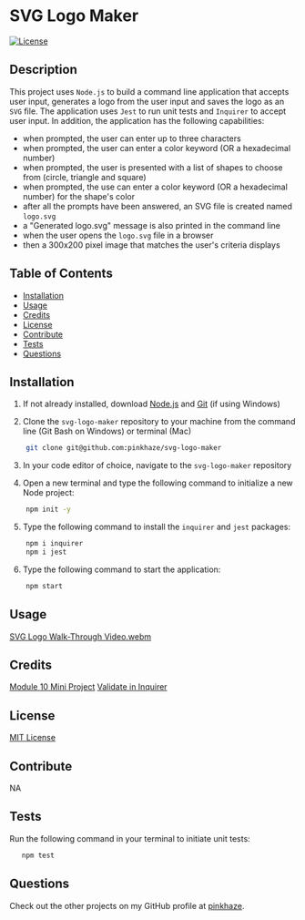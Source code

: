 # SVG Logo Maker

  [![License](https://img.shields.io/badge/License-MIT-orange.svg)](https://choosealicense.com/licenses/mit/)

  ## Description

  This project uses `Node.js` to build a command line application that accepts user input, generates a logo from the user input and saves the logo as an `SVG` file. The application uses `Jest` to run unit tests and `Inquirer` to accept user input. In addition, the application has the following capabilities:


 * when prompted, the user can enter up to three characters
 * when prompted, the user can enter a color keyword (OR a hexadecimal number)
 * when prompted, the user is presented with a list of shapes to choose from (circle, triangle and square)
 * when prompted, the use can enter a color keyword (OR a hexadecimal number) for the shape's color
 * after all the prompts have been answered, an SVG file is created named `logo.svg`
 * a "Generated logo.svg" message is also printed in the command line
 * when the user opens the `logo.svg` file in a browser
 * then a 300x200 pixel image that matches the user's criteria displays

  ## Table of Contents
  - [Installation](#installation)
  - [Usage](#usage)
  - [Credits](#credits)
  - [License](#license)
  - [Contribute](#contribute)
  - [Tests](#tests)
  - [Questions](#questions)
  
  ## Installation

  1. If not already installed, download [Node.js](https://nodejs.org/en/download) and [Git](https://git-scm.com) (if using Windows)
  
  2. Clone the `svg-logo-maker` repository to your machine from the command line (Git Bash on Windows) or terminal (Mac)
  
  ```bash
      git clone git@github.com:pinkhaze/svg-logo-maker
  ```

  3. In your code editor of choice, navigate to the `svg-logo-maker` repository

  4. Open a new terminal and type the following command to initialize a new Node project:

  ```bash
      npm init -y
  ```

  5. Type the following command to install the `inquirer` and `jest` packages:

  ```bash
      npm i inquirer
      npm i jest
  ```

 6. Type the following command to start the application:

  ```bash
      npm start
  ```

  ## Usage

  [SVG Logo Walk-Through Video.webm](https://github.com/pinkhaze/svg-logo-maker/assets/55771228/b6223a80-9a1b-4076-b3c4-4d61b5bd577c)

  ## Credits

  [Module 10 Mini Project](https://git.bootcampcontent.com/University-of-Minnesota/UofM-VIRT-FSF-PT-04-2023-U-LOLC-ENTG/-/tree/main/18-NoSQL/01-Activities/28-Stu_Mini-Project)
  [Validate in Inquirer](https://gist.github.com/Amitabh-K/ae073eea3d5207efaddffde19b1618e8)

  ## License

  [MIT License](https://choosealicense.com/licenses/mit/)

  ## Contribute

  NA
  
  ## Tests

  Run the following command in your terminal to initiate unit tests:

   ```bash
      npm test
  ```

  ## Questions

  Check out the other projects on my GitHub profile at [pinkhaze](https://github.com/pinkhaze).
